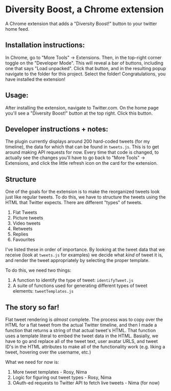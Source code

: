 # Diversity Boost, a Chrome extension

A Chrome extension that adds a "Diversity Boost!" button to your twitter home feed.

## Installation instructions:

In Chrome, go to "More Tools" -> Extensions. Then, in the top-right corner toggle on the "Developer Mode". This will reveal a bar of buttons, including one that says "Load unpacked". Click that button, and in the resulting popup navigate to the folder for this project. Select the folder! Congratulations, you have installed the extension!

## Usage:

After installing the extension, navigate to Twitter.com. On the home page you'll see a "Diversity Boost!" button at the top right. Click this button.

## Developer instructions + notes:

The plugin currently displays around 200 hard-coded tweets (for my timeline), the data for which that can be found in `tweets.js`. This is to get around making API requests for now. Every time that code is changed, to actually see the changes you'll have to go back to "More Tools" -> Extensions, and click the little refresh icon on the card for the extension.

## Structure

One of the goals for the extension is to make the reorganized tweets look just like regular tweets. To do this, we have to structure the tweets using the HTML that Twitter expects. There are different "types" of tweets.

1. Flat Tweets
2. Picture tweets
3. Video tweets
4. Retweets
5. Replies
6. Favourites

I've listed these in order of importance. By looking at the tweet data that we receive (look at `tweets.js` for examples) we decide what *kind* of tweet it is, and render the tweet appropriately by selecting the proper template.

To do this, we need two things:

1. A function to identify the type of tweet: `identifyTweet.js`
2. A suite of functions used for generating different types of tweet elements: `tweetTemplates.js`


## The story so far!

Flat tweet rendering is *almost* complete. The process was to copy over the HTML for a flat tweet from the actual Twitter timeline, and then I made a function that returns a string of that actual tweet's HTML. That function uses a template literal to embed the tweet data in the HTML. Basially, we have to go and replace all of the tweet text, user avatar URLS, and tweet ID's in the HTML attributes to make all of the functionality work (e.g. liking a tweet, hovering over the username, etc.)

What we need for now is:

1. More tweet templates - Rosy, Nima
2. Logic for figuring out tweet types - Rosy, Nima
3. OAuth-ed requests to Twitter API to fetch live tweets - Nima (for now)